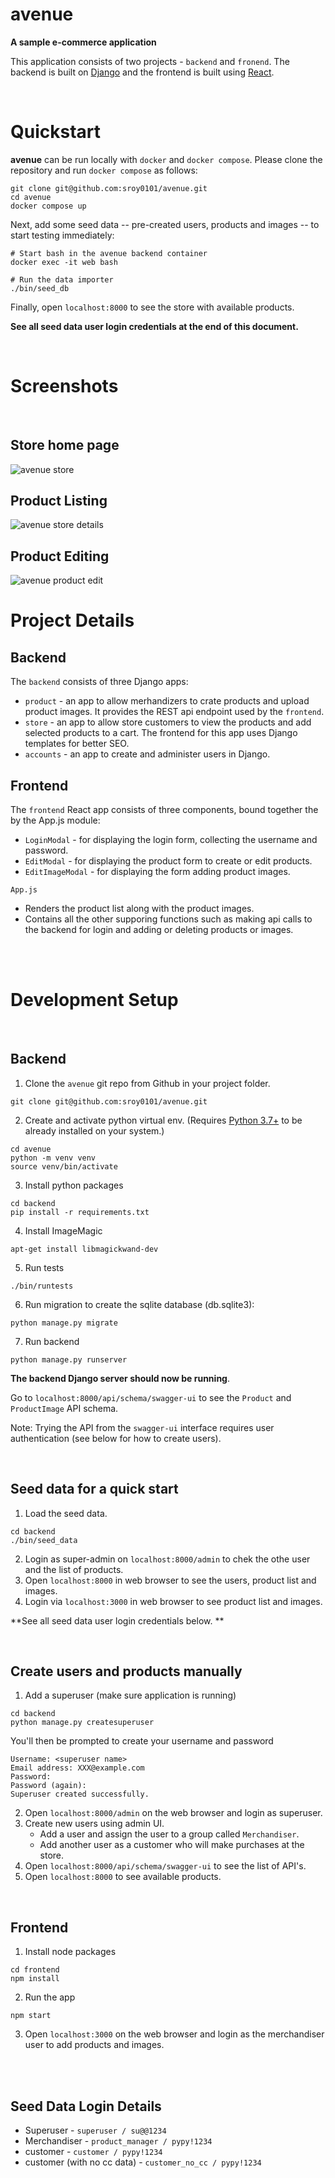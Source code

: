 # avenue

**A sample e-commerce application**

This application consists of two projects - `backend` and `fronend`.
The backend is built on [Django](https://docs.djangoproject.com/en/4.0/) and the frontend is built using [React](https://create-react-app.dev/).

<br/>

# Quickstart
**avenue** can be run locally with `docker` and `docker compose`. Please clone the repository and run `docker compose` as follows:

```
git clone git@github.com:sroy0101/avenue.git
cd avenue
docker compose up
```

Next, add some seed data -- pre-created users, products and images -- to start testing immediately:

```
# Start bash in the avenue backend container
docker exec -it web bash

# Run the data importer
./bin/seed_db
```

Finally, open `localhost:8000` to see the store with available products.


**See all seed data user login credentials at the end of this document.**

<br/>

# Screenshots

<br/>

## Store home page
<img src="./readme_media/avenue_store.png" alt="avenue store">

## Product Listing
<img src="./readme_media/avenue_store_details.png" alt="avenue store details">

## Product Editing
<img src="./readme_media/avenue_product_edit.png" alt="avenue product edit">


# Project Details

## Backend

The `backend` consists of three Django apps:
- `product` - an app to allow merhandizers to crate products and upload product images. It provides the REST api endpoint used by the `frontend`.
- `store` - an app to allow store customers to view the products and add selected products to a cart. The frontend for this app uses Django templates for better SEO.
- `accounts` - an app to create and administer users in Django.

## Frontend

The `frontend` React app consists of three components, bound together the by the App.js module:
- `LoginModal` - for displaying the login form, collecting the username and password.
- `EditModal` - for displaying the product form to create or edit products.
- `EditImageModal` - for displaying the form adding product images.

`App.js`
- Renders the product list along with the product images.
- Contains all the other supporing functions such as making api calls to the backend for login and adding or deleting products or images.


<br/><br/>

# Development Setup
<br/>

## Backend

1. Clone the `avenue` git repo from Github in your project folder.

```
git clone git@github.com:sroy0101/avenue.git
```

2. Create and activate python virtual env.
(Requires [Python 3.7+](https://www.python.org/downloads/) to be already installed on your system.)

```
cd avenue
python -m venv venv
source venv/bin/activate
```

3. Install python packages

```
cd backend
pip install -r requirements.txt

```

4. Install ImageMagic

```
apt-get install libmagickwand-dev
```

5. Run tests

```
./bin/runtests
```

6. Run migration to create the sqlite database (db.sqlite3):

```
python manage.py migrate
```

7. Run backend

```
python manage.py runserver
```

**The backend Django server should now be running**.

Go to `localhost:8000/api/schema/swagger-ui` to see the `Product` and `ProductImage` API schema.

Note: Trying the API from the `swagger-ui` interface requires user authentication (see below for how to create users).

<br/>

## Seed data for a quick start

1. Load the seed data.
```
cd backend
./bin/seed_data
```
2. Login as super-admin on `localhost:8000/admin` to chek the othe user and the list of products.
3. Open `localhost:8000` in web browser to see the users, product list and images.
4. Login via `localhost:3000` in web browser to see product list and images.

**See all seed data user login credentials below. **

<br/>

## Create users and products manually

1. Add a superuser (make sure application is running)
```
cd backend
python manage.py createsuperuser
```

You'll then be prompted to create your username and password
```
Username: <superuser name>
Email address: XXX@example.com
Password:
Password (again):
Superuser created successfully.
```
2. Open `localhost:8000/admin` on the web browser and login as superuser.
3. Create new users using admin UI.
   - Add a user and assign the user to a group called `Merchandiser`.
   - Add another user as a customer who will make purchases at the store.
4. Open `localhost:8000/api/schema/swagger-ui` to see the list of API's.
5. Open `localhost:8000` to see available products.

<br/>

## Frontend

1. Install node packages
```
cd frontend
npm install
```
2. Run the app
```
npm start
```
3. Open `localhost:3000` on the web browser and login as the merchandiser user to add products and images.
<br/>
<br/>

## Seed Data Login Details

* Superuser -  `superuser / su@@1234`
* Merchandiser - `product_manager / pypy!1234`
* customer - `customer / pypy!1234`
* customer (with no cc data) - `customer_no_cc / pypy!1234`
